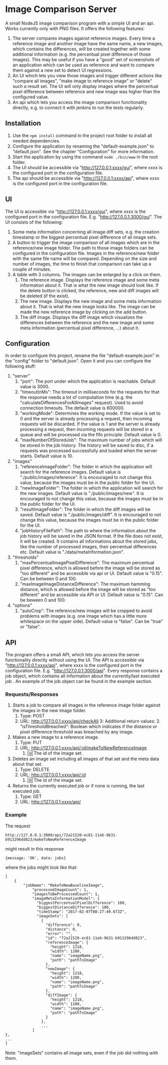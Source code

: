 # Image Comparison Server

A small NodeJS image comparison program with a simple UI and an api. Works currently only with PNG files. It offers the following features:

1. The server compares images against reference images. Every time a reference image and another image have the same name, a new images, which contains the differences, will be created together with some additional information (e.g. the percentual pixel difference of those images). This may be useful if you have a "good" set of screenshots of an application which can be used as reference and want to compare them against a new set to detect UI regressions.
2. An UI which lets you view those images and trigger different actions like "compare all images", "make image to reference image" or "delete" such a result set. The UI will only display images where the percentual pixel difference between reference and new image was higher than the configured value.
3. An api which lets you access the image comparison functionality directly, e.g. to connect it with jenkins to run the tests regularly.

## Installation

1. Use the `npm install` command in the project root folder to install all needed dependencies.
2. Configure the application by renaming the "default-example.json" to "default.json". See the chapter "Configuration" for more information.
3. Start the application by using the command `node ./bin/www` in the root folder.
4. The UI should be accessible via "http://127.0.0.1:xxxx/gui", where xxxx is the configured port in the configuration file.
5. The api should be accessible via "http://127.0.0.1:xxxx/api", where xxxx is the configured port in the configuration file.

## UI

The UI is accessible via "http://127.0.0.1:xxxx/gui", where xxxx is the configured port in the configuration file. E.g. "http://127.0.0.1:3000/gui".
The UI consists of the following:

1. Some meta information concerning all image diff sets, e.g. the creation timestamp or the biggest percentual pixel difference of all image sets.
2. A button to trigger the image comparison of all images which are in the reference/new image folder. The path to those image folders can be configured in the configuration file. Images in the reference/new folder with the same file name will be compared. Depending on the size and number of images, the time to finish that comparison can take up a couple of minutes.
3. A table with 3 columns. The images can be enlarged by a click on them.
    1. The reference image. Displays the reference image and some meta information about it. That is what the new image should look like. If the delete button is clicked, the reference, new and diff images will be deleted (if the exist).
    2. The new image. Displays the new image and some meta information about it. That is what the new image looks like. The image can be made the new reference image by clicking on the add button.
    3. The diff image. Displays the diff image which visualizes the differences between the reference and the new image and some meta information (percentual pixel difference, ...) about it.

## Configuration

In order to configure this project, rename the file "default-example.json" in the "config" folder to "default.json". Open it and you can configure the following stuff:

1. "server" 
    1. "port": The port under which the application is reachable. Default value  is 3000.
    2. "timeoutInMs": The timeout in milliseconds for the requests for that the response needs a lot of computation time (e.g. the "calculateDifferencesForAllImages" request). Used to avoid connection timeouts. The default value is 600000. 
    3. "workingMode": Determines the working mode. If the value is set to 0 and the server is already processing a request, then incoming requests will be discarded. If the value is 1 and the server is already processing a request, then incoming requests will be stored in a queue and will be processed via the fifo principle. Default value is 0.
    4. "maxNumberOfStoredJob": The maximum number of jobs which will be stored in the job history. The history will be saved to disc, if a requests was processed successfully and loaded when the server starts. Default value is 10.
2. "images"
    1. "referenceImageFolder": The folder in which the application will search for the reference images. Default value is "./public/images/reference". It is encouraged to not change this value, because the images must be in the public folder for the UI.
    2. "newImageFolder": The folder in which the application will search for the new images. Default value is "./public/images/new". It is encouraged to not change this value, because the images must be in the public folder for the UI.
    3. "resultImageFolder": The folder in which the diff images will be saved. Default value is "./public/images/diff". It is encouraged to not change this value, because the images must be in the public folder for the UI.
    4. "jobHistoryFilePath": The path to where the information about the job history will be saved in the JSON format. If the file does not exist, it will be created. It contains all informations about the stored jobs, like the number of processed images, their percentual differences etc. Default value is "./data/metaInformation.json".
3. "thresholds"
    1. "maxPercentualImagePixelDifference": The maximum percentual pixel difference, which is allowed before the image will be stored as "too different" and be accessible via api or UI. Default value is "0.15". Can be between 0 and 100.
    2. "maxImageImageDistanceDifference": The maximum hamming distance, which is allowed before the image will be stored as "too different" and be accessible via API or UI. Default value is "0.15". Can be beween 0 and 100.
4. "options"
    1. "autoCrop": The reference/new images will be cropped to avoid problems with images (e.g. one image which has a little more whitespace on the upper side). Default value is "false". Can be "true" or "false".
    
## API

The program offers a small API, which lets you access the server functionality directly without using the UI. The API is accessible via "http://127.0.0.1:xxxx/api", where xxxx is the configured port in the configuration file. E.g. "http://127.0.0.1:3000/api".
Every response contains a job object, which contains all information about the currently/last executed job . An example of the job object can be found in the example section.

### Requests/Responses

1. Starts a job to compare all images in the reference image folder against the images in the new image folder.
    1. Type: POST
    2. URL: http://127.0.0.1:xxxx/api/checkAll
    3: Additional return values: 
        2. "isThresholdBreached": Boolean which indicates if the distance or pixel difference threshold was breached by any image.
2. Makes a new image to a reference image.
    1. Type: PUT
    2. URL: http://127.0.0.1:xxxx/api/:id/makeToNewReferenceImage
        1. :id: The id of the image set.
2. Deletes an image set including all images of that set and the meta data about that set.
    1. Type: DELETE
    2. URL: http://127.0.0.1:xxxx/api/:id
        1. :id: The id of the image set.
2. Returns the currently executed job or if none is running, the last executed job.
    1. Type: GET
    2. URL: http://127.0.0.1:xxxx/api/

### Example

The request
```
http://127.0.0.1:3000/api/72a21520-ec81-11e6-9631-b913296dd823/makeToNewReferenceImage
```

might result in this response 

```
{message: 'OK', data: jobs}
```

where the jobs might look like that:

```
[
    {
        "jobName": "MakeToNewBaselineImage",
            "processedImageCount": 1,
            "imagesToBeProcessedCount": 1,
            "imageMetaInformationModel": {
              "biggestPercentualPixelDifference": 100,
              "biggestDistanceDifference": 100,
              "timeStamp": "2017-02-07T08:27:49.673Z",
              "imageSets": [
                {
                  "difference": 0,
                  "distance": 0,
                  "error": "",
                  "id": "72a21520-ec81-11e6-9631-b913296dd823",
                  "referenceImage": {
                    "height": 1218,
                    "width": 1280,
                    "name": "imageName.png",
                    "path": "pathToImage"
                  },
                  "newImage": {
                    "height": 1218,
                    "width": 1280,
                    "name": "imageName.png",
                    "path": "pathToImage"
                  },
                  "diffImage": {
                    "height": 1218,
                    "width": 1280,
                    "name": "imageName.png",
                    "path": "pathToImage"
                  }
                },
                ...
            ]
},
...
]
```

Note: "imageSets" contains all image sets, even if the job did nothing with them. 